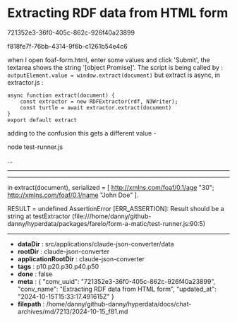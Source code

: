 # Extracting RDF data from HTML form

721352e3-36f0-405c-862c-926f40a23899

f818fe7f-76bb-4314-9f6b-c1261b54e4c6

when I open foaf-form.html, enter some values and click 'Submit', the textarea shows the string '[object Promise]'. The script is being called by :
`   outputElement.value = window.extract(document)`
but extract is async, in extractor.js :
```
async function extract(document) {
    const extractor = new RDFExtractor(rdf, N3Writer);
    const turtle = await extractor.extract(document)
}
export default extract
```
adding to the confusion this gets a different value -

 node test-runner.js

...
**********************
**********************
in extract(document), serialized =  [
  <http://xmlns.com/foaf/0.1/age> "30";
  <http://xmlns.com/foaf/0.1/name> "John Doe"
].

RESULT = undefined
AssertionError [ERR_ASSERTION]: Result should be a string
    at testExtractor (file:///home/danny/github-danny/hyperdata/packages/farelo/form-a-matic/test-runner.js:90:5)

---

* **dataDir** : src/applications/claude-json-converter/data
* **rootDir** : claude-json-converter
* **applicationRootDir** : claude-json-converter
* **tags** : p10.p20.p30.p40.p50
* **done** : false
* **meta** : {
  "conv_uuid": "721352e3-36f0-405c-862c-926f40a23899",
  "conv_name": "Extracting RDF data from HTML form",
  "updated_at": "2024-10-15T15:33:17.491615Z"
}
* **filepath** : /home/danny/github-danny/hyperdata/docs/chat-archives/md/7213/2024-10-15_f81.md